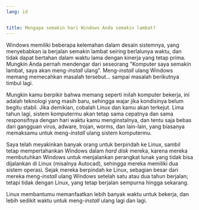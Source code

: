 ```yaml
---
lang: id


title: Mengapa semakin hari Windows Anda semakin lambat?
---
```


Windows memiliki beberapa kelemahan dalam desain sistemnya, yang menyebabkan ia berjalan semakin lambat seiring berlalunya waktu, dan tidak dapat bertahan dalam waktu lama dengan kinerja yang tetap prima. Mungkin Anda pernah mendengar dari seseorang "Komputer saya semakin lambat, saya akan meng-<i>install</i> ulang".
Meng-<i>install</i> ulang Windows memang memecahkan masalah tersebut... sampai masalah berikutnya timbul lagi.

Mungkin kamu berpikir bahwa memang seperti inilah komputer bekerja, ini adalah teknologi yang masih baru, sehingga wajar jika kondisinya belum begitu stabil. Jika demikian, cobalah Linux dan kamu akan terkejut. Lima tahun lagi, sistem komputermu akan tetap sama cepatnya dan sama responsifnya dengan hari waktu kamu menginstalnya, dan tentu saja bebas dari gangguan virus, adware, trojan, worms, dan lain-lain, yang biasanya memaksamu untuk meng-<i>install</i> ulang sistem komputermu.

Saya telah meyakinkan banyak orang untuk berpindah ke Linux, 
sambil tetap mempertahankan Windows dalam <i>hard disk</i> mereka, 
karena mereka membutuhkan Windows untuk menjalankan perangkat lunak yang tidak bisa dijalankan di Linux (misalnya Autocad), sehingga mereka memiliki dua sistem operasi. 
Sejak mereka berpindah ke Linux, sebagian besar dari mereka meng-<i>install</i> ulang Windows setelah satu atau dua tahun berjalan; tetapi tidak dengan Linux, yang tetap berjalan sempurna hingga sekarang.

Linux membantumu memanfaatkan lebih banyak waktu untuk bekerja, dan lebih sedikit waktu untuk meng-<i>install</i> ulang lagi dan lagi.




